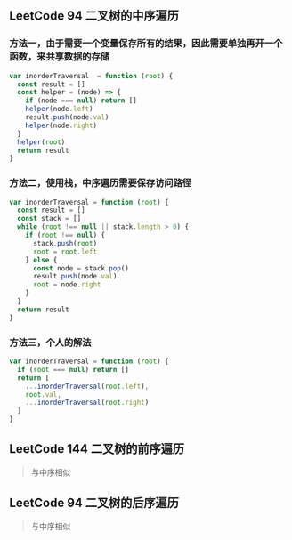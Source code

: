 <h2 id="1">LeetCode 94 二叉树的中序遍历</h2>

### 方法一，由于需要一个变量保存所有的结果，因此需要单独再开一个函数，来共享数据的存储

```javascript
var inorderTraversal  = function (root) {
  const result = []
  const helper = (node) => {
    if (node === null) return []
    helper(node.left)
    result.push(node.val)
    helper(node.right)
  }
  helper(root)
  return result
}
```

### 方法二，使用栈，中序遍历需要保存访问路径

```javascript
var inorderTraversal = function (root) {
  const result = []
  const stack = []
  while (root !== null || stack.length > 0) {
    if (root !== null) {
      stack.push(root)
      root = root.left
    } else {
      const node = stack.pop()
      result.push(node.val)
      root = node.right
    }
  }
  return result
}
```

### 方法三，个人的解法

```javascript
var inorderTraversal = function (root) {
  if (root === null) return []
  return [
    ...inorderTraversal(root.left), 
    root.val, 
    ...inorderTraversal(root.right)
  ]
}
```

<h2 id="2">LeetCode 144 二叉树的前序遍历</h2>

> 与中序相似

<h2 id="3">LeetCode 94 二叉树的后序遍历</h2>

> 与中序相似